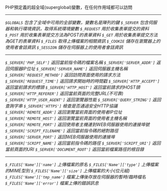 PHP預定義的超全域(superglobal)變數，在任何作用域都可以訪問

***

*`$GLOBALS` 包含了全域中可用的全部變數，變數名是陣列的鍵*
*`$_SERVER` 包含伺服器和執行環境資訊，取得系統環境變數*
*`$_REQUEST` 用於收集表單提交的資料*
*`$_POST` 用於收集表單提交方法為POST的表單資料*
*`$_GET` 用於收集表單提交方法為GET的表單資料*
*`$_FILES` 取得上傳檔案的相關資訊*
*`$_COOKIE` 儲存在瀏覽器上的使用者會話資訊*
*`$_SESSION` 儲存在伺服器上的使用者會話資訊*

***

*`$_SERVER['PHP_SELF']` 返回當前指令碼的檔案名稱*
*`$_SERVER['SERVER_ADDR']` 返回伺服器IP位址*
*`$_SERVER['SERVER_NAME']` 返回伺服器主機名稱*
*`$_SERVER['REQUEST_METHOD']` 返回訪問頁面使用的請求方法*
*`$_SERVER['REQUEST_TIME']` 返回請求開始時的時間戳*
*`$_SERVER['HTTP_ACCEPT']` 返回當前請求的標頭*
*`$_SERVER['HTTP_HOST']` 返回當前請求的HOST頭*
*`$_SERVER['HTTP_REFERER']` 返回當前頁面的完整URL(不可靠)*
*`$_SERVER['HTTP_USER_AGENT']` 返回瀏覽器性能*
*`$_SERVER['QUERY_STRING']` 返回查詢字串*
*`$_SERVER['HTTPS']` 檢查是否通過安全HTTP協議*
*`$_SERVER['REMOTE_ADDR']` 返回瀏覽當前頁面的使用者IP位址*
*`$_SERVER['REMOTE_HOST']` 返回瀏覽當前頁面的使用者主機名稱*
*`$_SERVER['REMOTE_PORT']` 返回使用者主機連到WEB伺服器使用的連接埠號*
*`$_SERVER['SCRIPT_FILENAME']` 返回當前指令碼的絕對路徑*
*`$_SERVER['SERVER_PORT']` 返回WEB伺服器使用的連接埠*
*`$_SERVER['SCRIPT_NAME']` 返回當前指令碼的路徑*
*`$_SERVER['SCRIPT_URI']` 返回當前頁面的URI*
*`$_SERVER['DOCUMENT_ROOT']` 返回當前檔案路徑的根目錄*

***

*`$_FILES['Name']['name']` 上傳檔案的原名*
*`$_FILES['Name']['type']` 上傳檔案的MIME型別*
*`$_FILES['Name']['size']` 上傳檔案的大小(位元組)*
*`$_FILES['Name']['tmp_name']` 檔案上傳後存放在伺服器的暫時/臨時檔名*
*`$_FILES['Name']['error']` 檔案上傳的錯誤訊息*